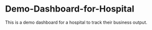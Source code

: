 # Demo-Dashboard-for-Hospital
This is a demo dashboard for a hospital to track their business output.  
